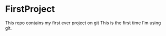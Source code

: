 # FirstProject
This repo contains my first ever project on git
This is the first time I'm using git.
